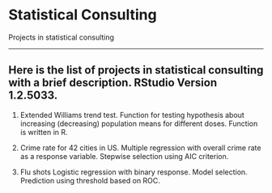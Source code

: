 # Statistical Consulting
 Projects in statistical consulting


-----------------------------------------------------------------------------------------------------------------------------------------
Here is the list of projects in statistical consulting with a brief description. RStudio Version 1.2.5033.
-----------------------------------------------------------------------------------------------------------------------------------------


1. Extended Williams trend test.
Function for testing hypothesis about increasing (decreasing) population means for different doses. Function is written in R. 

2. Crime rate for 42 cities in US. 
Multiple regression with overall crime rate as a response variable. Stepwise selection using AIC criterion.

3. Flu shots
Logistic regression with binary response. Model selection. Prediction using threshold based on ROC.